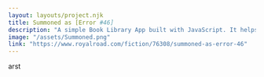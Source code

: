 ```yaml
---
layout: layouts/project.njk
title: Summoned as [Error #46]
description: "A simple Book Library App built with JavaScript. It helps readers have a good list of books they are eiter currently reading or have finished reading."
image: "/assets/Summoned.png"
link: "https://www.royalroad.com/fiction/76308/summoned-as-error-46"
---
```


arst
